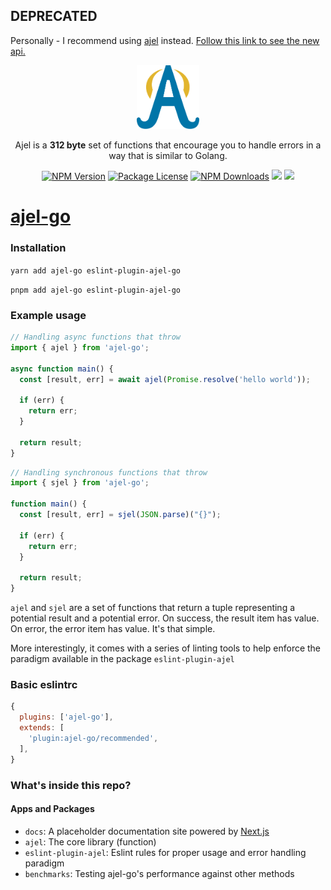 ## DEPRECATED

Personally - I recommend using [ajel](https://github.com/Handfish/ajel) instead.
[Follow this link to see the new api.](https://github.com/Handfish/ajel)

<p align="center"><a href="https://github.com/Handfish/ajel-go" target="_blank"><img src="https://raw.githubusercontent.com/Handfish/ajel-go/main/apps/docs/public/ajel2.svg" width="100" alt="Laravel Logo"></a></p>

<p align="center">Ajel is a <b>312 byte</b> set of functions that encourage you to handle errors in a way that is similar to Golang.</p>

<p align="center">
<a href="https://www.npmjs.com/ajel-go" target="_blank"><img src="https://img.shields.io/npm/v/ajel-go.svg" alt="NPM Version" /></a>
<a href="https://www.npmjs.com/ajel-go" target="_blank"><img src="https://img.shields.io/npm/l/ajel-go.svg" alt="Package License" /></a>
<a href="https://www.npmjs.com/ajel-go" target="_blank"><img src="https://img.shields.io/npm/dt/ajel-go.svg" alt="NPM Downloads" /></a>
<a href="https://handfish.github.io/ajel-go" target="_blank"><img src="https://img.shields.io/badge/GitHub%20Pages-222222?style=for-the-badge&logo=GitHub%20Pages&logoColor=white" /></a>
<a href="https://github.com/Handfish/ajel-go" target="_blank"><img src="https://img.shields.io/badge/GitHub-100000?style=for-the-badge&logo=github&logoColor=white" /></a>
</p>


# [ajel-go](https://handfish.github.io/ajel-go)

### Installation

`yarn add ajel-go eslint-plugin-ajel-go`

`pnpm add ajel-go eslint-plugin-ajel-go`


### Example usage
```typescript
// Handling async functions that throw
import { ajel } from 'ajel-go';

async function main() {
  const [result, err] = await ajel(Promise.resolve('hello world'));

  if (err) {
    return err;
  }

  return result;
}
```

```typescript
// Handling synchronous functions that throw
import { sjel } from 'ajel-go';

function main() {
  const [result, err] = sjel(JSON.parse)("{}");

  if (err) {
    return err;
  }

  return result;
}
```

`ajel` and `sjel` are a set of functions that return a tuple representing a potential result and a potential error.
On success, the result item has value. On error, the error item has value. It's that simple.

More interestingly, it comes with a series of linting tools to help enforce the paradigm available in the package `eslint-plugin-ajel`

### Basic eslintrc

```javascript
{
  plugins: ['ajel-go'],
  extends: [
    'plugin:ajel-go/recommended',
  ],
}
```

### What's inside this repo?

#### Apps and Packages

- `docs`: A placeholder documentation site powered by [Next.js](https://nextjs.org/)
- `ajel`: The core library (function)
- `eslint-plugin-ajel`: Eslint rules for proper usage and error handling paradigm
- `benchmarks`: Testing ajel-go's performance against other methods
